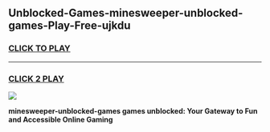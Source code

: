 
## Unblocked-Games-minesweeper-unblocked-games-Play-Free-ujkdu
<h3>
<a href="https://premium76.site?title=minesweeper-unblocked-games&ref=23A">CLICK TO PLAY</a></h3>
<hr>

<h3>
<a href="https://premium76.site?title=minesweeper-unblocked-games&ref=23A">CLICK 2 PLAY</a>
  
</h3>

<a href="https://premium76.site?title=minesweeper-unblocked-games&ref=23A"><img src="https://clearcache.store/games.png"></a>


**minesweeper-unblocked-games games unblocked: Your Gateway to Fun and Accessible Online Gaming**
